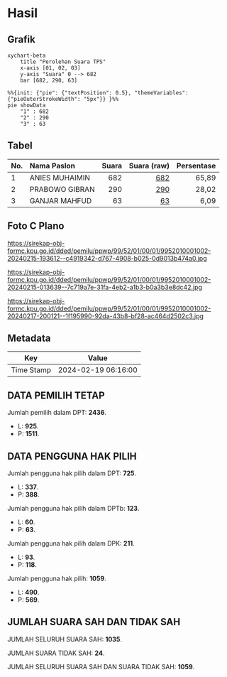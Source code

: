 # Hasil

## Grafik

```mermaid
xychart-beta
    title "Perolehan Suara TPS"
    x-axis [01, 02, 03]
    y-axis "Suara" 0 --> 682
    bar [682, 290, 63]
```

```mermaid
%%{init: {"pie": {"textPosition": 0.5}, "themeVariables": {"pieOuterStrokeWidth": "5px"}} }%%
pie showData
    "1" : 682
    "2" : 290
    "3" : 63
```

## Tabel

| No. | Nama Paslon    | Suara | Suara (raw) | Persentase |
|:--- |:-------------- | -----:| -----------:| ----------:|
| 1   | ANIES MUHAIMIN | 682   | [682][p-1]  | 65,89      |
| 2   | PRABOWO GIBRAN | 290   | [290][p-2]  | 28,02      |
| 3   | GANJAR MAHFUD  | 63    | [63][p-3]   | 6,09       |


[p-1]: https://github.com/gigit-pemilu/pemilu-2024-99-luar-negeri/blob/main/pilpres/hitung-suara/sub/99-luar-negeri/sub/52-istanbul-turki/sub/01-istanbul-turki/sub/0001-istanbul-turki/sub/002-tps-001/sub/paslon-1.txt
[p-2]: https://github.com/gigit-pemilu/pemilu-2024-99-luar-negeri/blob/main/pilpres/hitung-suara/sub/99-luar-negeri/sub/52-istanbul-turki/sub/01-istanbul-turki/sub/0001-istanbul-turki/sub/002-tps-001/sub/paslon-2.txt
[p-3]: https://github.com/gigit-pemilu/pemilu-2024-99-luar-negeri/blob/main/pilpres/hitung-suara/sub/99-luar-negeri/sub/52-istanbul-turki/sub/01-istanbul-turki/sub/0001-istanbul-turki/sub/002-tps-001/sub/paslon-3.txt

## Foto C Plano

https://sirekap-obj-formc.kpu.go.id/dded/pemilu/ppwp/99/52/01/00/01/9952010001002-20240215-193612--c4919342-d767-4908-b025-0d9013b474a0.jpg

https://sirekap-obj-formc.kpu.go.id/dded/pemilu/ppwp/99/52/01/00/01/9952010001002-20240215-013639--7c719a7e-31fa-4eb2-a1b3-b0a3b3e8dc42.jpg

https://sirekap-obj-formc.kpu.go.id/dded/pemilu/ppwp/99/52/01/00/01/9952010001002-20240217-200121--1f195990-92da-43b8-bf28-ac464d2502c3.jpg


## Metadata

| Key        | Value               |
| ---------- | ------------------- |
| Time Stamp | 2024-02-19 06:16:00 |


## DATA PEMILIH TETAP

Jumlah pemilih dalam DPT: **2436**.
 * L: **925**.
 * P: **1511**.

## DATA PENGGUNA HAK PILIH

Jumlah pengguna hak pilih dalam DPT: **725**.
 * L: **337**.
 * P: **388**.

Jumlah pengguna hak pilih dalam DPTb: **123**.
 * L: **60**.
 * P: **63**.

Jumlah pengguna hak pilih dalam DPK: **211**.
 * L: **93**.
 * P: **118**.

Jumlah pengguna hak pilih: **1059**.
 * L: **490**.
 * P: **569**.

## JUMLAH SUARA SAH DAN TIDAK SAH

JUMLAH SELURUH SUARA SAH: **1035**.

JUMLAH SUARA TIDAK SAH: **24**.

JUMLAH SELURUH SUARA SAH DAN SUARA TIDAK SAH: **1059**.


